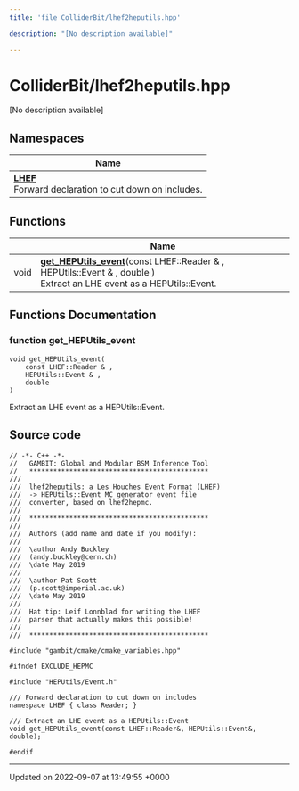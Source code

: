 ```yaml
---
title: 'file ColliderBit/lhef2heputils.hpp'

description: "[No description available]"

---
```


# ColliderBit/lhef2heputils.hpp



[No description available]

## Namespaces

| Name           |
| -------------- |
| **[LHEF](/documentation/code/namespaces/namespacelhef/)** <br>Forward declaration to cut down on includes.  |

## Functions

|                | Name           |
| -------------- | -------------- |
| void | **[get_HEPUtils_event](/documentation/code/files/lhef2heputils_8hpp/#function-get-heputils-event)**(const LHEF::Reader & , HEPUtils::Event & , double )<br>Extract an LHE event as a HEPUtils::Event.  |


## Functions Documentation

### function get_HEPUtils_event

```
void get_HEPUtils_event(
    const LHEF::Reader & ,
    HEPUtils::Event & ,
    double 
)
```

Extract an LHE event as a HEPUtils::Event. 



## Source code

```
// -*- C++ -*-
//   GAMBIT: Global and Modular BSM Inference Tool
//   *********************************************
///
///  lhef2heputils: a Les Houches Event Format (LHEF)
///  -> HEPUtils::Event MC generator event file
///  converter, based on lhef2hepmc.
///
///  *********************************************
///
///  Authors (add name and date if you modify):
///
///  \author Andy Buckley
///  (andy.buckley@cern.ch)
///  \date May 2019
///
///  \author Pat Scott
///  (p.scott@imperial.ac.uk)
///  \date May 2019
///
///  Hat tip: Leif Lonnblad for writing the LHEF
///  parser that actually makes this possible!
///
///  *********************************************

#include "gambit/cmake/cmake_variables.hpp"

#ifndef EXCLUDE_HEPMC

#include "HEPUtils/Event.h"

/// Forward declaration to cut down on includes
namespace LHEF { class Reader; }

/// Extract an LHE event as a HEPUtils::Event
void get_HEPUtils_event(const LHEF::Reader&, HEPUtils::Event&, double);

#endif
```


-------------------------------

Updated on 2022-09-07 at 13:49:55 +0000
